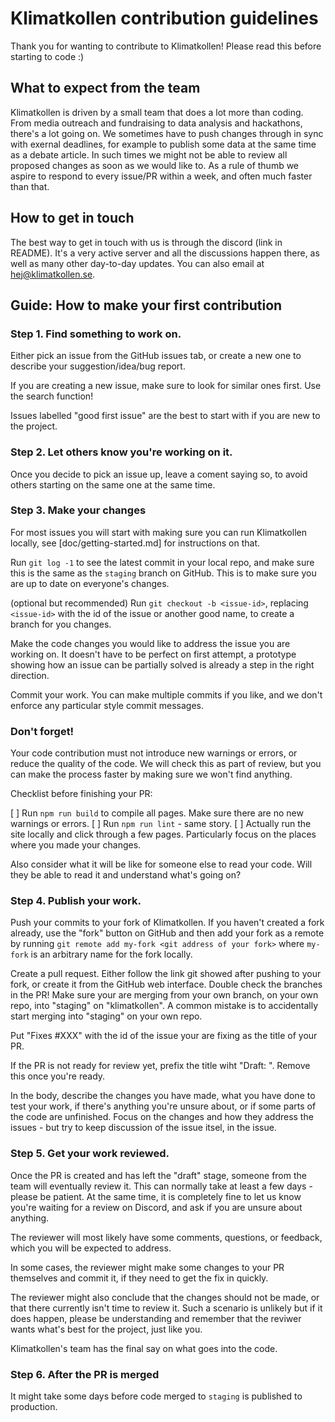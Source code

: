# Klimatkollen contribution guidelines

Thank you for wanting to contribute to Klimatkollen! Please read this before starting to code :)

## What to expect from the team

Klimatkollen is driven by a small team that does a lot more than coding. From media outreach and fundraising to data analysis and hackathons, there's a lot going on. We sometimes have to push changes through in sync with exernal deadlines, for example to publish some data at the same time as a debate article. In such times we might not be able to review all proposed changes as soon as we would like to. As a rule of thumb we aspire to respond to every issue/PR within a week, and often much faster than that.

## How to get in touch

The best way to get in touch with us is through the discord (link in README). It's a very active server and all the discussions happen there, as well as many other day-to-day updates. You can also email at hej@klimatkollen.se.

## Guide: How to make your first contribution

### Step 1. Find something to work on.

Either pick an issue from the GitHub issues tab, or create a new one to describe your suggestion/idea/bug report. 

If you are creating a new issue, make sure to look for similar ones first. Use the search function!

Issues labelled "good first issue" are the best to start with if you are new to the project. 

### Step 2. Let others know you're working on it.

Once you decide to pick an issue up, leave a coment saying so, to avoid others starting on the same one at the same time.

### Step 3. Make your changes

For most issues you will start with making sure you can run Klimatkollen locally, see [doc/getting-started.md] for instructions on that. 

Run `git log -1` to see the latest commit in your local repo, and make sure this is the same as the `staging` branch on GitHub. This is to make sure you are up to date on everyone's changes. 

(optional but recommended) Run `git checkout -b <issue-id>`, replacing `<issue-id>` with the id of the issue or another good name, to create a branch for you changes.

Make the code changes you would like to address the issue you are working on. It doesn't have to be perfect on first attempt, a prototype showing how an issue can be partially solved is already a step in the right direction. 

Commit your work. You can make multiple commits if you like, and we don't enforce any particular style commit messages.

### Don't forget!

Your code contribution must not introduce new warnings or errors, or reduce the quality of the code. We will check this as part of review, but you can make the process faster by making sure we won't find anything. 

Checklist before finishing your PR:

[ ] Run `npm run build` to compile all pages. Make sure there are no new warnings or errors.
[ ] Run `npm run lint` - same story.
[ ] Actually run the site locally and click through a few pages. Particularly focus on the places where you made your changes. 

Also consider what it will be like for someone else to read your code. Will they be able to read it and understand what's going on? 

### Step 4. Publish your work.

Push your commits to your fork of Klimatkollen. If you haven't created a fork already, use the "fork" button on GitHub and then add your fork as a remote by running `git remote add my-fork <git address of your fork>` where `my-fork` is an arbitrary name for the fork locally. 

Create a pull request. Either follow the link git showed after pushing to your fork, or create it from the GitHub web interface. Double check the branches in the PR! Make sure your are merging from your own branch, on your own repo, into "staging" on "klimatkollen". A common mistake is to accidentally start merging into "staging" on your own repo.

Put "Fixes #XXX" with the id of the issue your are fixing as the title of your PR.

If the PR is not ready for review yet, prefix the title wiht "Draft: ". Remove this once you're ready.

In the body, describe the changes you have made, what you have done to test your work, if there's anything you're unsure about, or if some parts of the code are unfinished. Focus on the changes and how they address the issues - but try to keep discussion of the issue itsel, in the issue.

### Step 5. Get your work reviewed.

Once the PR is created and has left the "draft" stage, someone from the team will eventually review it. This can normally take at least a few days - please be patient. At the same time, it is completely fine to let us know you're waiting for a review on Discord, and ask if you are unsure about anything. 

The reviewer will most likely have some comments, questions, or feedback, which you will be expected to address. 

In some cases, the reviewer might make some changes to your PR themselves and commit it, if they need to get the fix in quickly. 

The reviewer might also conclude that the changes should not be made, or that there currently isn't time to review it. Such a scenario is unlikely but if it does happen, please be understanding and remember that the reviwer wants what's best for the project, just like you.

Klimatkollen's team has the final say on what goes into the code. 

### Step 6. After the PR is merged

It might take some days before code merged to `staging` is published to production. 


